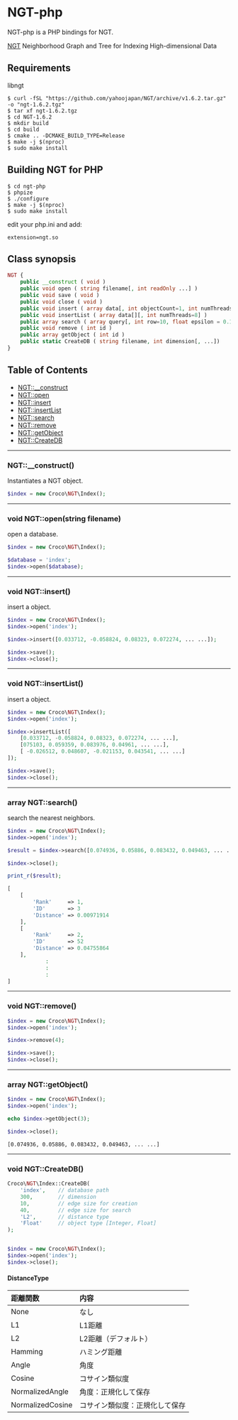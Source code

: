 # NGT-php

NGT-php is a PHP bindings for NGT.

[NGT](https://github.com/yahoojapan/NGT) Neighborhood Graph and Tree for Indexing High-dimensional Data

## Requirements

libngt

```
$ curl -fSL "https://github.com/yahoojapan/NGT/archive/v1.6.2.tar.gz" -o "ngt-1.6.2.tgz"
$ tar xf ngt-1.6.2.tgz
$ cd NGT-1.6.2
$ mkdir build
$ cd build
$ cmake .. -DCMAKE_BUILD_TYPE=Release
$ make -j $(nproc)
$ sudo make install
```

## Building NGT for PHP

```
$ cd ngt-php
$ phpize
$ ./configure
$ make -j $(nproc)
$ sudo make install
```

edit your php.ini and add:

```
extension=ngt.so
```

## Class synopsis

```php
NGT {
    public __construct ( void )
    public void open ( string filename[, int readOnly ...] )
    public void save ( void )
    public void close ( void )
    public void insert ( array data[, int objectCount=1, int numThreads=8] )
    public void insertList ( array data[][, int numThreads=8] )
    public array search ( array query[, int row=10, float epsilon = 0.1, int edgeSize = -1] )
    public void remove ( int id )
    public array getObject ( int id )
    public static CreateDB ( string filename, int dimension[, ...])
}
```

## Table of Contents

* [NGT::__construct](#__construct)
* [NGT::open](#open)
* [NGT::insert](#insert)
* [NGT::insertList](#insertlist)
* [NGT::search](#search)
* [NGT::remove](#remove)
* [NGT::getObject](#getobject)
* [NGT::CreateDB](#createdb)

-----

### <a name="__construct">NGT::__construct()

Instantiates a NGT object.

```php
$index = new Croco\NGT\Index();
```

-----

### <a name="open">void NGT::open(string filename)

open a database.

```php
$index = new Croco\NGT\Index();

$database = 'index';
$index->open($database);
```

-----

### <a name="insert">void NGT::insert()

insert a object.

```php
$index = new Croco\NGT\Index();
$index->open('index');

$index->insert([0.033712, -0.058824, 0.08323, 0.072274, ... ...]);

$index->save();
$index->close();
```

-----

### <a name="insertlist">void NGT::insertList()

insert a object.

```php
$index = new Croco\NGT\Index();
$index->open('index');

$index->insertList([
    [0.033712, -0.058824, 0.08323, 0.072274, ... ...],
    [075103, 0.059359, 0.083976, 0.04961, ... ...],
    [ -0.026512, 0.048607, -0.021153, 0.043541, ... ...]
]);

$index->save();
$index->close();
```

-----

### <a name="search">array NGT::search()

search the nearest neighbors.

```php
$index = new Croco\NGT\Index();
$index->open('index');

$result = $index->search([0.074936, 0.05886, 0.083432, 0.049463, ... ...]);

$index->close();

print_r($result);
```

```php
[
    [
        'Rank'     => 1, 
        'ID'       => 3
        'Distance' => 0.00971914
    ],
    [
        'Rank'     => 2, 
        'ID'       => 52
        'Distance' => 0.04755864
    ],
            :
            :
            :
]
```

-----

### <a name="remove">void NGT::remove()

```php
$index = new Croco\NGT\Index();
$index->open('index');

$index->remove(4);

$index->save();
$index->close();
```

-----

### <a name="getobject">array NGT::getObject()

```php
$index = new Croco\NGT\Index();
$index->open('index');

echo $index->getObject(3);

$index->close();
```

```
[0.074936, 0.05886, 0.083432, 0.049463, ... ...]
```
-----

### <a name="createdb">void NGT::CreateDB()

```php
Croco\NGT\Index::CreateDB(
    'index',    // database path
    300,        // dimension
    10,         // edge size for creation
    40,         // edge size for search
    'L2',       // distance type
    'Float'     // object type [Integer, Float]
);


$index = new Croco\NGT\Index();
$index->open('index');
$index->close();
```

#### DistanceType
| 距離関数          | 内容 |
|:-----------------|:----------|
| None             | なし |
| L1               | L1距離 |
| L2               | L2距離（デフォルト） |
| Hamming          | ハミング距離 |
| Angle            | 角度 |
| Cosine           | コサイン類似度 |
| NormalizedAngle  | 角度：正規化して保存 |
| NormalizedCosine | コサイン類似度：正規化して保存 |
